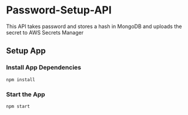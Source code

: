 # Password-Setup-API
 This API takes password and stores a hash in MongoDB and uploads the secret to AWS Secrets Manager

## Setup App 

### Install App Dependencies
```
npm install
```

### Start the App
```
npm start
```

